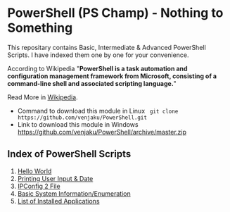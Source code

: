 # PowerShell (PS Champ) - Nothing to Something
This repositary contains Basic, Intermediate & Advanced PowerShell Scripts. I have indexed them one by one for your convenience.

According to Wikipedia "**PowerShell is a task automation and configuration management framework from Microsoft, consisting of a command-line shell and associated scripting language.**"

Read More in [Wikipedia](https://en.wikipedia.org/wiki/PowerShell/).

- Command to download this module in Linux <code> git clone https&#58;//github.com/venjaku/PowerShell.git </code>
- Link to download this module in Windows https://github.com/venjaku/PowerShell/archive/master.zip

## Index of PowerShell Scripts
1. [Hello World](https://github.com/venjaku/PowerShell/blob/master/HelloWorld.ps1/)
2. [Printing User Input & Date](https://github.com/venjaku/PowerShell/blob/master/PrintingInputDate.ps1/)
3. [IPConfig 2 File](https://github.com/venjaku/PowerShell/blob/master/IPConfig2File.ps1/)
4. [Basic System Information/Enumeration](https://github.com/venjaku/PowerShell/blob/master/BasicSystemInformation.ps1/)
5. [List of Installed Applications](https://github.com/venjaku/PowerShell/blob/master/ListOfInstalledServices.ps1/)
